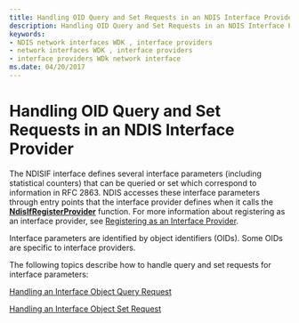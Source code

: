 ```yaml
---
title: Handling OID Query and Set Requests in an NDIS Interface Provider
description: Handling OID Query and Set Requests in an NDIS Interface Provider
keywords:
- NDIS network interfaces WDK , interface providers
- network interfaces WDK , interface providers
- interface providers WDk network interface
ms.date: 04/20/2017
---
```


# Handling OID Query and Set Requests in an NDIS Interface Provider





The NDISIF interface defines several interface parameters (including statistical counters) that can be queried or set which correspond to information in RFC 2863. NDIS accesses these interface parameters through entry points that the interface provider defines when it calls the [**NdisIfRegisterProvider**](/windows-hardware/drivers/ddi/ndis/nf-ndis-ndisifregisterprovider) function. For more information about registering as an interface provider, see [Registering as an Interface Provider](registering-as-an-interface-provider.md).

Interface parameters are identified by object identifiers (OIDs). Some OIDs are specific to interface providers.

The following topics describe how to handle query and set requests for interface parameters:

[Handling an Interface Object Query Request](handling-an-interface-object-query-request.md)

[Handling an Interface Object Set Request](handling-an-interface-object-set-request.md)

 

